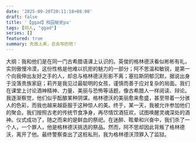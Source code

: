 ```yaml
---
date: '2025-09-20T20:11:18+08:00'
draft: false
title: '【ggad】校园秘史pa'
tags: [同人, "ggad"]
series: []
featured: true
summary: 先放上来，总会写的吧！
---
```



大纲：我和他们是在同一门古希腊语课上认识的。英俊的格林德沃看似彬彬有礼，实则傲慢冷漠，这份性格是他难以抗拒的魅力的一部分；阿不思温和敏锐，是第一个向我伸出友好之手的人，却总与格林德沃形影不离；塞拉斯阴郁沉默，据说出身于没落贵族家庭；莉齐是我见过最聪明的女孩，谨慎而善于应对复杂的局面。我们在课堂上讨论酒神精神、力量、美丽与恐怖等话题，像古希腊人一样阅读、辩论。我逐渐察觉，他们似乎酝酿某种阴谋。格林德沃的美丽愈来愈盛，甚至带着一分骇人的色彩，而我也越来越臣服于这种惊人的美。终于，某一天，我被允许参加他们的聚会。我们按照古老的传统节食净身，再尽情饮酒狂欢，试图唤醒灵魂深处的酒神。仪式成功了，随之而来的是鲜血的祭祀。在迷醉、眩晕和兴奋中，我们杀了一个人，一个罪人，他是格林德沃挑选的祭品。然而，阿不思却因此背叛了格林德沃，离开了他。最终警察查出了这桩私刑，我为格林德沃顶罪入了监狱。
